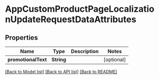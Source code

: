 # AppCustomProductPageLocalizationUpdateRequestDataAttributes

## Properties
Name | Type | Description | Notes
------------ | ------------- | ------------- | -------------
**promotionalText** | **String** |  | [optional] 

[[Back to Model list]](../README.md#documentation-for-models) [[Back to API list]](../README.md#documentation-for-api-endpoints) [[Back to README]](../README.md)


